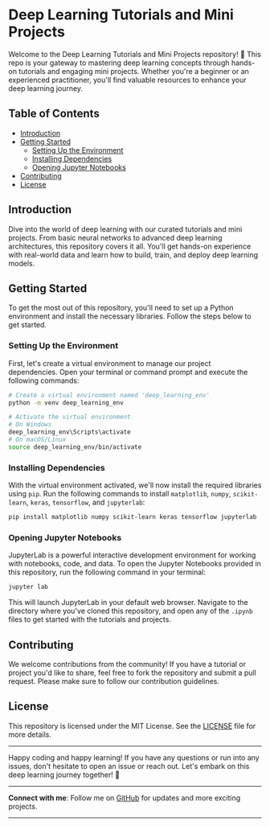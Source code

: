 # Deep Learning Tutorials and Mini Projects

Welcome to the Deep Learning Tutorials and Mini Projects repository! 🚀 This repo is your gateway to mastering deep learning concepts through hands-on tutorials and engaging mini projects. Whether you're a beginner or an experienced practitioner, you'll find valuable resources to enhance your deep learning journey. 

## Table of Contents
- [Introduction](#introduction)
- [Getting Started](#getting-started)
  - [Setting Up the Environment](#setting-up-the-environment)
  - [Installing Dependencies](#installing-dependencies)
  - [Opening Jupyter Notebooks](#opening-jupyter-notebooks)
- [Contributing](#contributing)
- [License](#license)

## Introduction

Dive into the world of deep learning with our curated tutorials and mini projects. From basic neural networks to advanced deep learning architectures, this repository covers it all. You'll get hands-on experience with real-world data and learn how to build, train, and deploy deep learning models.

## Getting Started

To get the most out of this repository, you'll need to set up a Python environment and install the necessary libraries. Follow the steps below to get started.

### Setting Up the Environment

First, let's create a virtual environment to manage our project dependencies. Open your terminal or command prompt and execute the following commands:

```bash
# Create a virtual environment named 'deep_learning_env'
python -m venv deep_learning_env

# Activate the virtual environment
# On Windows
deep_learning_env\Scripts\activate
# On macOS/Linux
source deep_learning_env/bin/activate
```

### Installing Dependencies

With the virtual environment activated, we'll now install the required libraries using `pip`. Run the following commands to install `matplotlib`, `numpy`, `scikit-learn`, `keras`, `tensorflow`, and `jupyterlab`:

```bash
pip install matplotlib numpy scikit-learn keras tensorflow jupyterlab
```

### Opening Jupyter Notebooks

JupyterLab is a powerful interactive development environment for working with notebooks, code, and data. To open the Jupyter Notebooks provided in this repository, run the following command in your terminal:

```bash
jupyter lab
```

This will launch JupyterLab in your default web browser. Navigate to the directory where you've cloned this repository, and open any of the `.ipynb` files to get started with the tutorials and projects.

## Contributing

We welcome contributions from the community! If you have a tutorial or project you'd like to share, feel free to fork the repository and submit a pull request. Please make sure to follow our contribution guidelines.

## License

This repository is licensed under the MIT License. See the [LICENSE](LICENSE) file for more details.

---

Happy coding and happy learning! If you have any questions or run into any issues, don't hesitate to open an issue or reach out. Let's embark on this deep learning journey together! 🌟

---

**Connect with me**: Follow me on [GitHub](https://github.com/Chandra-Suryadevara) for updates and more exciting projects.

---
